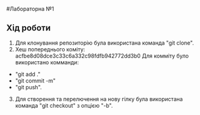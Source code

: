 #Лабораторна №1

## Хід роботи
1. Для клонування репозиторію була використана команда "git clone".
2. Хеш попереднього коміту: acfbe8d08dce3c33c6a332c98fdfb942772dd3b0
Для комміту було використано комманди: 
* "git add ."
* "git commit -m"
* "git push".
3. Для створення та перелючення на нову гілку була використана команда "git checkout" з опцією "-b".
